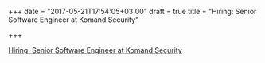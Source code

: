 +++
date = "2017-05-21T17:54:05+03:00"
draft = true
title = "Hiring: Senior Software Engineer at Komand Security"

+++

<p><a href="https://angel.co/komand/jobs/240342-senior-software-engineer-full-stack">Hiring: Senior Software Engineer at Komand Security</a></p>
